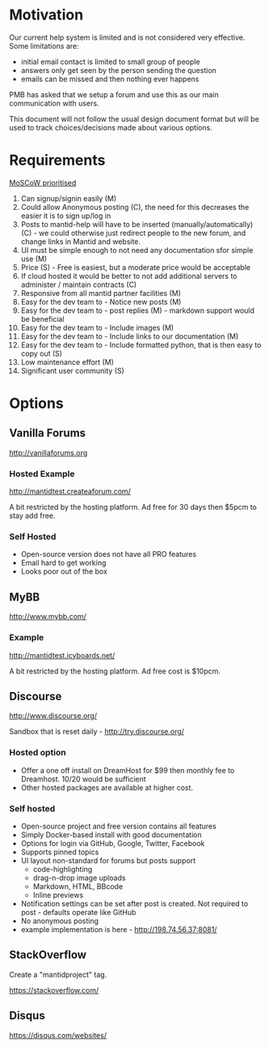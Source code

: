 Motivation
==========

Our current help system is limited and is not considered very effective. Some limitations are:

  * initial email contact is limited to small group of people
  * answers only get seen by the person sending the question
  * emails can be missed and then nothing ever happens

PMB has asked that we setup a forum and use this as our main communication with users. 

This document will not follow the usual design document format but will be used to track choices/decisions made about
various options.

Requirements
============
[MoSCoW prioritised](https://en.wikipedia.org/wiki/MoSCoW_method)

1. Can signup/signin easily (M)
2. Could allow Anonymous posting (C), the need for this decreases the easier it is to sign up/log in
3. Posts to mantid-help will have to be inserted (manually/automatically) (C) - we could otherwise just redirect people to the new forum, and change links in Mantid and website.
4. UI must be simple enough to not need any documentation sfor simple use (M)
5. Price (S) - Free is easiest, but a moderate price would be acceptable
6. If cloud hosted it would be better to not add additional servers to administer / maintain contracts (C)
6. Responsive from all mantid partner facilities (M)
7. Easy for the dev team to - Notice new posts (M)
7. Easy for the dev team to - post replies (M) - markdown support would be beneficial
7. Easy for the dev team to - Include images (M)
7. Easy for the dev team to - Include links to our documentation (M)
7. Easy for the dev team to - Include formatted python, that is then easy to copy out (S)
1. Low maintenance effort (M)
2. Significant user community (S)

Options
=======

Vanilla Forums
--------------

http://vanillaforums.org

### Hosted Example
http://mantidtest.createaforum.com/

A bit restricted by the hosting platform.  Ad free for 30 days then $5pcm to stay add free.

### Self Hosted

* Open-source version does not have all PRO features
* Email hard to get working
* Looks poor out of the box

MyBB
----

http://www.mybb.com/

### Example
http://mantidtest.icyboards.net/

A bit restricted by the hosting platform.  Ad free cost is $10pcm.

Discourse
---------

http://www.discourse.org/

Sandbox that is reset daily - http://try.discourse.org/ 

### Hosted option

* Offer a one off install on DreamHost for $99 then monthly fee to Dreamhost. $10/$20 would be sufficient
* Other hosted packages are available at higher cost.

### Self hosted

* Open-source project and free version contains all features
* Simply Docker-based install with good documentation
* Options for login via GitHub, Google, Twitter, Facebook
* Supports pinned topics
* UI layout non-standard for forums but posts support 
  * code-highlighting
  * drag-n-drop image uploads
  * Markdown, HTML, BBcode
  * Inline previews
* Notification settings can be set after post is created. Not required to post - defaults operate like GitHub
* No anonymous posting
* example implementation is here - http://198.74.56.37:8081/ 


StackOverflow
-------------
Create a "mantidproject" tag.

https://stackoverflow.com/

Disqus
------

https://disqus.com/websites/
